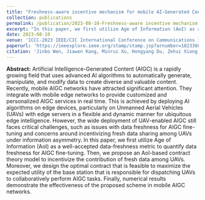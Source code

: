 ```yaml
---
title: "Freshness-aware incentive mechanism for mobile AI-Generated Content (AIGC) networks"
collection: publications
permalink: /publication/2023-08-10-Freshness-aware incentive mechanism for mobile AI-Generated Content (AIGC) networks
excerpt: "In this paper, we first utilize Age of Information (AoI) as a well-accepted data-freshness metric to quantify data freshness for AIGC fine-tuning. Then, we propose an AoI-based contract theory model to incentivize the contribution of fresh data among UAVs. Moreover, we design the optimal contract that is feasible to maximize the expected utility of the base station that is responsible for dispatching UAVs to collaboratively perform AIGC tasks."
date: 2023-08-10
venue: 'ICCC-2023 IEEE/CIC International Conference on Communications in China'
paperurl: 'https://ieeexplore.ieee.org/stamp/stamp.jsp?arnumber=10233667'
citation: 'Jinbo Wen, Jiawen Kang, Minrui Xu, Hongyang Du, Zehui Xiong, Yang Zhang, Dusit Niyato, "Freshness-aware incentive mechanism for mobile AI-Generated Content (AIGC) networks," <i>ICCC-2023 IEEE/CIC International Conference on Communications in China</i>, Sep 2023.'
---
```


**Abstract:** Artificial Intelligence-Generated Content (AIGC) is a rapidly growing field that uses advanced AI algorithms to automatically generate, manipulate, and modify data to create diverse and valuable content. Recently, mobile AIGC networks have attracted significant attention. They integrate with mobile edge networks to provide customized and personalized AIGC services in real time. This is achieved by deploying AI algorithms on edge devices, particularly on Unmanned Aerial Vehicles (UAVs) with edge servers in a flexible and dynamic manner for ubiquitous edge intelligence. However, the wide deployment of UAV-enabled AIGC still faces critical challenges, such as issues with data freshness for AIGC fine-tuning and concerns around incentivizing fresh data sharing among UAVs under information asymmetry. In this paper, we first utilize Age of Information (AoI) as a well-accepted data-freshness metric to quantify data freshness for AIGC fine-tuning. Then, we propose an AoI-based contract theory model to incentivize the contribution of fresh data among UAVs. Moreover, we design the optimal contract that is feasible to maximize the expected utility of the base station that is responsible for dispatching UAVs to collaboratively perform AIGC tasks. Finally, numerical results demonstrate the effectiveness of the proposed scheme in mobile AIGC networks.
